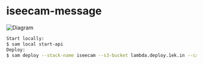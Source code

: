 # iseecam-message

![Diagram](docs/iseecamsocket+message.png)
```bash
Start locally:
$ sam local start-api
Deploy:
$ sam deploy --stack-name iseecam --s3-bucket lambda.deploy.1ek.in --capabilities CAPABILITY_IAM